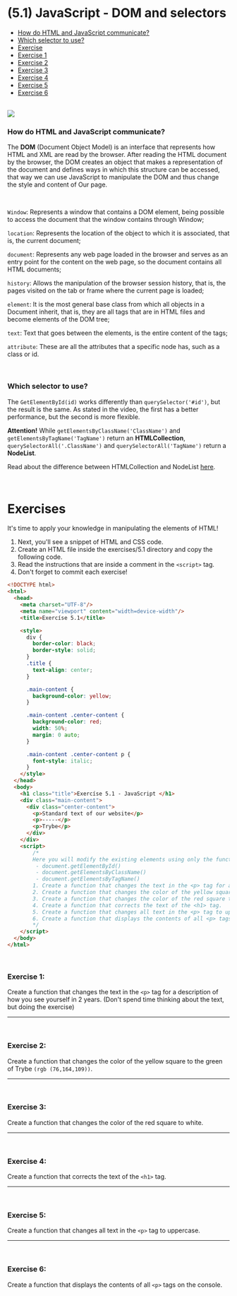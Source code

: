 # (5.1) JavaScript - DOM and selectors
  - [How do HTML and JavaScript communicate?](#how-do-html-and-javascript-communicate)
  - [Which selector to use?](#which-selector-to-use)
  - [Exercise](#exercises)
  - [Exercise 1](#exercise-1)
  - [Exercise 2](#exercise-2)
  - [Exercise 3](#exercise-3)
  - [Exercise 4](#exercise-4)
  - [Exercise 5](#exercise-5)
  - [Exercise 6](#exercise-6)
  
<br>

<img src="https://course.betrybe.com//fundamentals/javascript/images/dom.jpg">

<br>

### How do HTML and JavaScript communicate?
The **DOM** (Document Object Model) is an interface that represents how HTML and XML are read by the browser. After reading the HTML document by the browser, the DOM creates an object that makes a representation of the document and defines ways in which this structure can be accessed, that way we can use JavaScript to manipulate the DOM and thus change the style and content of Our page.

<br>

`Window`: Represents a window that contains a DOM element, being possible to access the document that the window contains through Window;

`location`: Represents the location of the object to which it is associated, that is, the current document;

`document`: Represents any web page loaded in the browser and serves as an entry point for the content on the web page, so the document contains all HTML documents;

`history`: Allows the manipulation of the browser session history, that is, the pages visited on the tab or frame where the current page is loaded;

`element`: It is the most general base class from which all objects in a Document inherit, that is, they are all tags that are in HTML files and become elements of the DOM tree;

`text`: Text that goes between the elements, is the entire content of the tags;

`attribute`: These are all the attributes that a specific node has, such as a class or id.

<br>

### Which selector to use?

The `GetElementById(id)` works differently than `querySelector('#id')`, but the result is the same. As stated in the video, the first has a better performance, but the second is more flexible.

**Attention!** While `getElementsByClassName('ClassName')` and `getElementsByTagName('TagName')` return an **HTMLCollection**, `querySelectorAll('.ClassName')` and `querySelectorAll('TagName')` return a **NodeList**.

Read about the difference between HTMLCollection and NodeList [here](https://teamtreehouse.com/community/understanding-the-difference-between-an-htmlcollection-and-a-nodelist).

<br>

# Exercises

It's time to apply your knowledge in manipulating the elements of HTML!
1. Next, you'll see a snippet of HTML and CSS code.
2. Create an HTML file inside the exercises/5.1 directory and copy the following code.
3. Read the instructions that are inside a comment in the `<script>` tag.
4. Don't forget to commit each exercise!

```html
<!DOCTYPE html>
<html>
  <head>
    <meta charset="UTF-8"/>
    <meta name="viewport" content="width=device-width"/>
    <title>Exercíse 5.1</title>

    <style>
      div {
        border-color: black;
        border-style: solid;
      }
      .title {
        text-align: center;
      }

      .main-content {
        background-color: yellow;
      }

      .main-content .center-content {
        background-color: red;
        width: 50%;
        margin: 0 auto;
      }

      .main-content .center-content p {
        font-style: italic;
      }
    </style>
  </head>
  <body>
    <h1 class="title">Exercíse 5.1 - JavaScript </h1>
    <div class="main-content">
      <div class="center-content">
        <p>Standard text of our website</p>
        <p>-----</p>
        <p>Trybe</p>
      </div>
    </div>
    <script>
        /*
        Here you will modify the existing elements using only the functions:
         - document.getElementById()
         - document.getElementsByClassName()
         - document.getElementsByTagName()
        1. Create a function that changes the text in the <p> tag for a description of how you see yourself in 2 years. (Don't spend time thinking about the text, but doing the exercise)
        2. Create a function that changes the color of the yellow square to Trybe's green (rgb(76,164,109)).
        3. Create a function that changes the color of the red square to white.
        4. Create a function that corrects the text of the <h1> tag.
        5. Create a function that changes all text in the <p> tag to uppercase.
        6. Create a function that displays the contents of all <p> tags on the console.
        */
    </script>
  </body>
</html>
```

<br>


### Exercise 1:
Create a function that changes the text in the `<p>` tag for a description of how you see yourself in 2 years. (Don't spend time thinking about the text, but doing the exercise)

<hr>
<br>

### Exercise 2:
Create a function that changes the color of the yellow square to the green of Trybe `(rgb (76,164,109))`.

<hr>
<br>

### Exercise 3:
Create a function that changes the color of the red square to white.

<hr>
<br>

### Exercise 4:
Create a function that corrects the text of the `<h1>` tag.

<hr>
<br>

### Exercise 5:
Create a function that changes all text in the `<p>` tag to uppercase.

<hr>
<br>

### Exercise 6:
Create a function that displays the contents of all `<p>` tags on the console.

